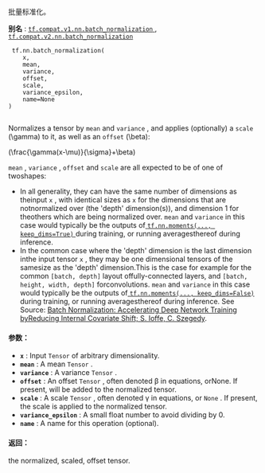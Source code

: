 

批量标准化。

**别名** : [ `tf.compat.v1.nn.batch_normalization` ](/api_docs/python/tf/nn/batch_normalization), [ `tf.compat.v2.nn.batch_normalization` ](/api_docs/python/tf/nn/batch_normalization)

```
 tf.nn.batch_normalization(
    x,
    mean,
    variance,
    offset,
    scale,
    variance_epsilon,
    name=None
)
 
```

Normalizes a tensor by  `mean`  and  `variance` , and applies (optionally) a `scale`  \(\gamma\) to it, as well as an  `offset`  \(\beta\):

\(\frac{\gamma(x-\mu)}{\sigma}+\beta\)

 `mean` ,  `variance` ,  `offset`  and  `scale`  are all expected to be of one of twoshapes:

- In all generality, they can have the same number of dimensions as theinput  `x` , with identical sizes as  `x`  for the dimensions that are notnormalized over (the 'depth' dimension(s)), and dimension 1 for theothers which are being normalized over. `mean`  and  `variance`  in this case would typically be the outputs of[ `tf.nn.moments(..., keep_dims=True)` ](https://tensorflow.google.cn/api_docs/python/tf/nn/moments) during training, or running averagesthereof during inference.
- In the common case where the 'depth' dimension is the last dimension inthe input tensor  `x` , they may be one dimensional tensors of the samesize as the 'depth' dimension.This is the case for example for the common  `[batch, depth]`  layout offully-connected layers, and  `[batch, height, width, depth]`  forconvolutions. `mean`  and  `variance`  in this case would typically be the outputs of[ `tf.nn.moments(..., keep_dims=False)` ](https://tensorflow.google.cn/api_docs/python/tf/nn/moments) during training, or running averagesthereof during inference.
See Source: [Batch Normalization: Accelerating Deep Network Training byReducing Internal Covariate Shift; S. Ioffe, C. Szegedy](http://arxiv.org/abs/1502.03167).

#### 参数：
- **`x`** : Input  `Tensor`  of arbitrary dimensionality.
- **`mean`** : A mean  `Tensor` .
- **`variance`** : A variance  `Tensor` .
- **`offset`** : An offset  `Tensor` , often denoted β in equations, orNone. If present, will be added to the normalized tensor.
- **`scale`** : A scale  `Tensor` , often denoted γ in equations, or `None` . If present, the scale is applied to the normalized tensor.
- **`variance_epsilon`** : A small float number to avoid dividing by 0.
- **`name`** : A name for this operation (optional).


#### 返回：
the normalized, scaled, offset tensor.

